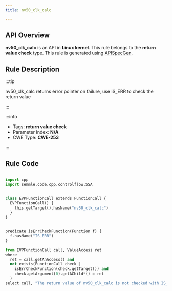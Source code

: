 ```yaml
---
title: nv50_clk_calc

---
```



## API Overview
**nv50_clk_calc** is an API in **Linux kernel**. This rule belongs to the **return value check** type. This rule is generated using [APISpecGen](../../tools/APISpecGen).
## Rule Description

:::tip

nv50_clk_calc returns error pointer on failure, use IS_ERR to check the return value

:::

:::info

- Tags: **return value check**
- Parameter Index: **N/A**
- CWE Type: **CWE-253**

:::

## Rule Code
```python

import cpp
import semmle.code.cpp.controlflow.SSA


class EVPFunctionCall extends FunctionCall {
  EVPFunctionCall() {
    this.getTarget().hasName("nv50_clk_calc")
  }
}


predicate isErrCheckFunction(Function f) {
  f.hasName("IS_ERR") 
}

from EVPFunctionCall call, ValueAccess ret
where
  ret = call.getAnAccess() and
  not exists(FunctionCall check |
    isErrCheckFunction(check.getTarget()) and
    check.getArgument(0).getAChild*() = ret
  )
select call, "The return value of nv50_clk_calc is not checked with IS_ERR."
    
```